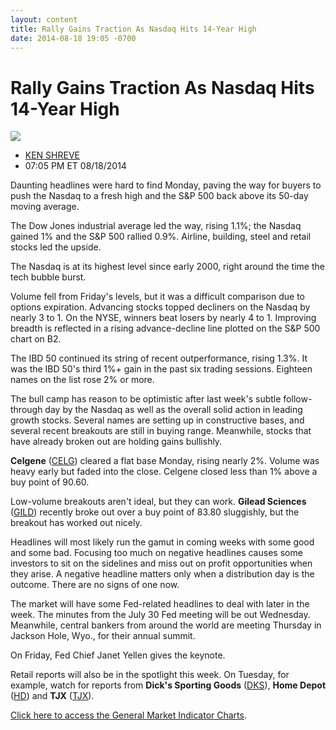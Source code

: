 ```yaml
---
layout: content
title: Rally Gains Traction As Nasdaq Hits 14-Year High
date: 2014-08-18 19:05 -0700
---
```



Rally Gains Traction As Nasdaq Hits 14-Year High
=================================================


![](https://www.investors.com/wp-content/uploads/ibd-migrated-images/MPv_140819_635439735569074279.png)

* [KEN SHREVE](https://www.investors.com/author/shrevek/ "Posts by KEN SHREVE")
* 07:05 PM ET 08/18/2014




Daunting headlines were hard to find Monday, paving the way for buyers to push the Nasdaq to a fresh high and the S&P 500 back above its 50-day moving average.


The Dow Jones industrial average led the way, rising 1.1%; the Nasdaq gained 1% and the S&P 500 rallied 0.9%. Airline, building, steel and retail stocks led the upside.


The Nasdaq is at its highest level since early 2000, right around the time the tech bubble burst.


Volume fell from Friday's levels, but it was a difficult comparison due to options expiration. Advancing stocks topped decliners on the Nasdaq by nearly 3 to 1. On the NYSE, winners beat losers by nearly 4 to 1. Improving breadth is reflected in a rising advance-decline line plotted on the S&P 500 chart on B2.


The IBD 50 continued its string of recent outperformance, rising 1.3%. It was the IBD 50's third 1%+ gain in the past six trading sessions. Eighteen names on the list rose 2% or more.


The bull camp has reason to be optimistic after last week's subtle follow-through day by the Nasdaq as well as the overall solid action in leading growth stocks. Several names are setting up in constructive bases, and several recent breakouts are still in buying range. Meanwhile, stocks that have already broken out are holding gains bullishly.


**Celgene** ([CELG](https://research.investors.com/quote.aspx?symbol=CELG)) cleared a flat base Monday, rising nearly 2%. Volume was heavy early but faded into the close. Celgene closed less than 1% above a buy point of 90.60.


Low-volume breakouts aren't ideal, but they can work. **Gilead Sciences** ([GILD](https://research.investors.com/quote.aspx?symbol=GILD)) recently broke out over a buy point of 83.80 sluggishly, but the breakout has worked out nicely.


Headlines will most likely run the gamut in coming weeks with some good and some bad. Focusing too much on negative headlines causes some investors to sit on the sidelines and miss out on profit opportunities when they arise. A negative headline matters only when a distribution day is the outcome. There are no signs of one now.


The market will have some Fed-related headlines to deal with later in the week. The minutes from the July 30 Fed meeting will be out Wednesday. Meanwhile, central bankers from around the world are meeting Thursday in Jackson Hole, Wyo., for their annual summit.


On Friday, Fed Chief Janet Yellen gives the keynote.


Retail reports will also be in the spotlight this week. On Tuesday, for example, watch for reports from **Dick's Sporting Goods** ([DKS](https://research.investors.com/quote.aspx?symbol=DKS)), **Home Depot** ([HD](https://research.investors.com/quote.aspx?symbol=HD)) and **TJX** ([TJX](https://research.investors.com/quote.aspx?symbol=TJX)).


[Click here to access the General Market Indicator Charts](https://www.investors.com/pdf/GMI_081914.pdf).




